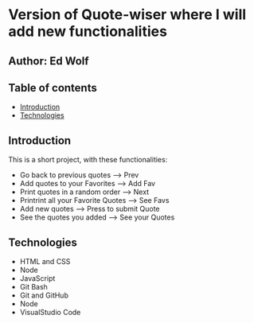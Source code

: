 # Version of Quote-wiser where I will add new functionalities

## Author:  Ed Wolf
## Table of contents
* [Introduction](#Introduction)
* [Technologies](#Technologies)


## Introduction

This is a short project, with these functionalities:
* Go back to previous quotes         --> Prev
* Add quotes to your Favorites       --> Add Fav
* Print quotes in a random order     --> Next
* Printrint all your Favorite Quotes --> See Favs
* Add new quotes                     --> Press to submit Quote
* See the quotes you added           --> See your Quotes

## Technologies

* HTML and CSS
* Node
* JavaScript
* Git Bash
* Git and GitHub
* Node
* VisualStudio Code

